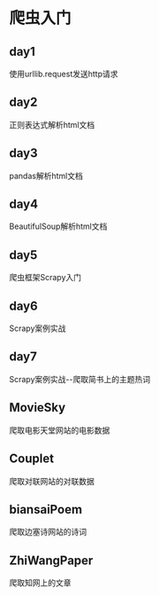 # 爬虫入门

## day1

使用urllib.request发送http请求

## day2

正则表达式解析html文档

## day3

pandas解析html文档

## day4

BeautifulSoup解析html文档

## day5

爬虫框架Scrapy入门

## day6

Scrapy案例实战

## day7

Scrapy案例实战--爬取简书上的主题热词

## MovieSky

爬取电影天堂网站的电影数据

## Couplet

爬取对联网站的对联数据

## biansaiPoem

爬取边塞诗网站的诗词

## ZhiWangPaper

爬取知网上的文章